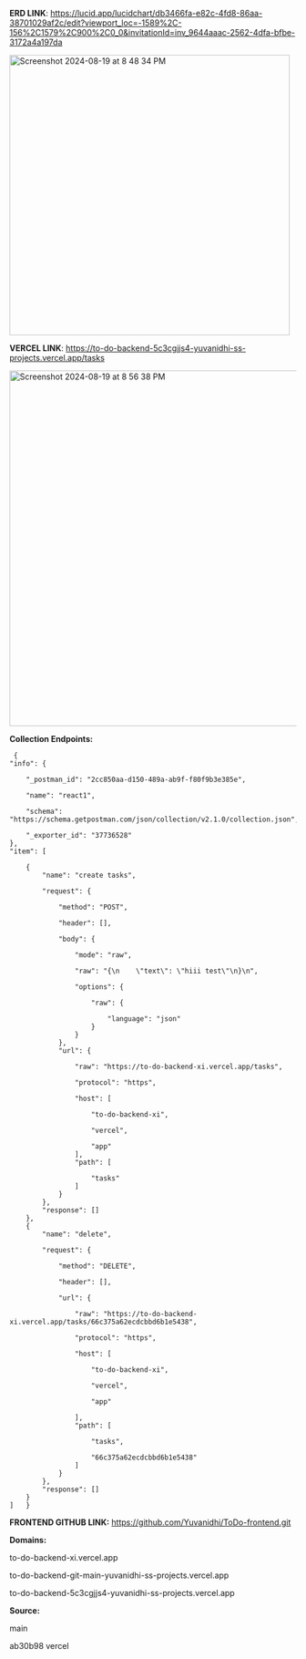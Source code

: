 **ERD LINK**: https://lucid.app/lucidchart/db3466fa-e82c-4fd8-86aa-38701029af2c/edit?viewport_loc=-1589%2C-156%2C1579%2C900%2C0_0&invitationId=inv_9644aaac-2562-4dfa-bfbe-3172a4a197da


<img width="492" alt="Screenshot 2024-08-19 at 8 48 34 PM" src="https://github.com/user-attachments/assets/c15ea869-392c-4c55-9861-0fff08e0302a">



**VERCEL LINK**: https://to-do-backend-5c3cgjjs4-yuvanidhi-ss-projects.vercel.app/tasks



<img width="624" alt="Screenshot 2024-08-19 at 8 56 38 PM" src="https://github.com/user-attachments/assets/e8adcf43-9240-40ac-aa9e-fe11e023f453">


**Collection Endpoints:**

     {
	"info": {
 
		"_postman_id": "2cc850aa-d150-489a-ab9f-f80f9b3e385e",
  
		"name": "react1",
  
		"schema": "https://schema.getpostman.com/json/collection/v2.1.0/collection.json",
  
		"_exporter_id": "37736528"
	},
	"item": [
 
		{
			"name": "create tasks",
   
			"request": {
   
				"method": "POST",
    
				"header": [],
    
				"body": {
    
					"mode": "raw",
     
					"raw": "{\n    \"text\": \"hiii test\"\n}\n",
     
					"options": {
     
						"raw": {
      
							"language": "json"
						}
					}
				},
				"url": {
    
					"raw": "https://to-do-backend-xi.vercel.app/tasks",
     
					"protocol": "https",
     
					"host": [
     
						"to-do-backend-xi",
      
						"vercel",
      
						"app"
					],
					"path": [
     
						"tasks"
					]
				}
			},
			"response": []
		},
		{
			"name": "delete",
   
			"request": {
   
				"method": "DELETE",
    
				"header": [],
    
				"url": {
    
					"raw": "https://to-do-backend-xi.vercel.app/tasks/66c375a62ecdcbbd6b1e5438",
     
					"protocol": "https",
     
					"host": [
     
						"to-do-backend-xi",
      
						"vercel",
      
						"app"
      
					],
					"path": [
     
						"tasks",
      
						"66c375a62ecdcbbd6b1e5438"
					]
				}
			},
			"response": []
		}
	]   }



**FRONTEND GITHUB LINK:** https://github.com/Yuvanidhi/ToDo-frontend.git


**Domains:**

to-do-backend-xi.vercel.app

to-do-backend-git-main-yuvanidhi-ss-projects.vercel.app

to-do-backend-5c3cgjjs4-yuvanidhi-ss-projects.vercel.app


**Source:**

main

ab30b98 vercel


